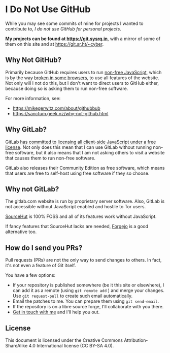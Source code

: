 # I Do Not Use GitHub

While you may see some commits of mine for projects I wanted to contribute to,
_I do not use GitHub for personal projects_.

**My projects can be found at https://git.sysrq.in**,
with a mirror of some of them on this site and at https://git.sr.ht/~cyber.


## Why Not GitHub?

Primarily because GitHub requires users to run
[non-free JavaScript](https://www.gnu.org/philosophy/javascript-trap.en.html),
which is by the way
[broken in some browsers](https://github.com/JustOff/github-wc-polyfill/issues/43),
to use all features of the website.
Not only will I not do this,
but I don't want to direct users to GitHub either,
because doing so is asking them to run non-free software.

For more information, see:

* https://mikegerwitz.com/about/githubbub
* https://sanctum.geek.nz/why-not-github.html


## Why GitLab?

GitLab
[has committed to licensing all client-side JavaScript under a free license](https://about.gitlab.com/2015/05/20/gitlab-gitorious-free-software/).
Not only does this mean that I can use GitLab without running non-free software,
but it also means that I am not asking others to visit a website that causes them to run non-free software.

GitLab also releases their Community Edition as free software,
which means that users are free to self-host using free software if they so choose.


## Why not GitLab?

The gitlab.com website is run by proprietary server software.
Also,
GitLab is not accessible without JavaScript enabled and hostile to Tor users.

[SourceHut](https://sourcehut.org)
is 100% FOSS and all of its features work without JavaScript.

If fancy features that SourceHut lacks are needed,
[Forgejo](https://forgejo.org)
is a good alternative too.


## How do I send you PRs?

Pull requests (PRs) are not the only way to send changes to others.
In fact,
it's not even a feature of Git itself.

You have a few options:

- If your repository is published somewhere (be it this site or elsewhere),
  I can add it as a remote (using
  `git remote add`
  ) and merge your changes.
  Use
  `git request-pull`
  to create such email automatically.
- Email the patches to me.
  You can prepare them using
  `git send-email`.
- If the repository is on a libre source forge,
  I'll collaborate with you there.
- [Get in touch with me](mailto:cyber@sysrq.in)
  and I'll help you out.

## License

This document is licensed under the Creative Commons Attribution-ShareAlike 4.0 International license (CC BY-SA 4.0).
